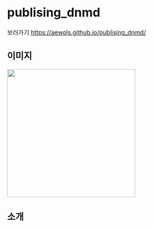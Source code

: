 # publising_dnmd
보러가기 https://aewols.github.io/publising_dnmd/


## 이미지
<img src="publishing_pbg_2.png" width="300">

## 소개
